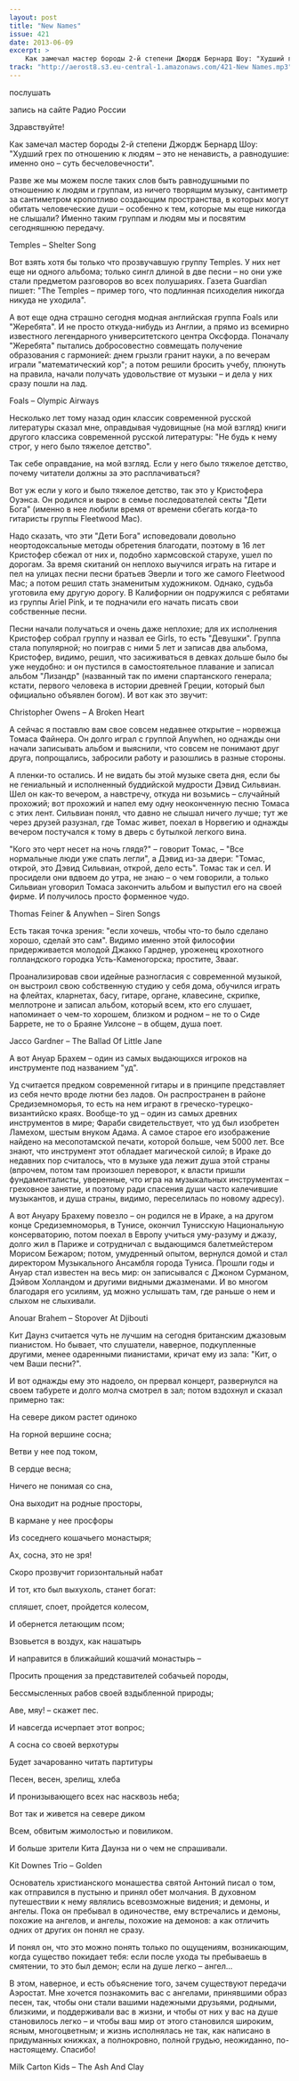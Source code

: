 ```yaml
---
layout: post
title: "New Names"
issue: 421
date: 2013-06-09
excerpt: >
    Как замечал мастер бороды 2-й степени Джордж Бернард Шоу: "Худший грех по отношению к людям – это не ненависть, а равнодушие: именно оно – суть бесчеловечности".
track: "http://aerost8.s3.eu-central-1.amazonaws.com/421-New Names.mp3"
---
```


послушать

запись на сайте Радио России

Здравствуйте!

Как замечал мастер бороды 2-й степени Джордж Бернард Шоу: "Худший грех по отношению к людям – это не ненависть, а равнодушие: именно оно – суть бесчеловечности".

Разве же мы можем после таких слов быть равнодушными по отношению к людям и группам, из ничего творящим музыку, сантиметр за сантиметром кропотливо создающим пространства, в которых могут обитать человеческие души – особенно к тем, которые мы еще никогда не слышали? Именно таким группам и людям мы и посвятим сегодняшнюю передачу.

Temples – Shelter Song

Вот взять хотя бы только что прозвучавшую группу Temples. У них нет еще ни одного альбома; только сингл длиной в две песни – но они уже стали предметом разговоров во всех полушариях. Газета Guardian пишет: "The Temples – пример того, что подлинная психоделия никогда никуда не уходила".

А вот еще одна страшно сегодня модная английская группа Foals или "Жеребята". И не просто откуда-нибудь из Англии, а прямо из всемирно известного легендарного университетского центра Оксфорда. Поначалу "Жеребята" пытались добросовестно совмещать получение образования с гармонией: днем грызли гранит науки, а по вечерам играли "математический кор"; а потом решили бросить учебу, плюнуть на правила, начали получать удовольствие от музыки – и дела у них сразу пошли на лад.

Foals – Olympic Airways

Несколько лет тому назад один классик современной русской литературы сказал мне, оправдывая чудовищные (на мой взгляд) книги другого классика современной русской литературы: "Не будь к нему строг, у него было тяжелое детство".

Так себе оправдание, на мой взгляд. Если у него было тяжелое детство, почему читатели должны за это расплачиваться?

Вот уж если у кого и было тяжелое детство, так это у Кристофера Оуэнса. Он родился и вырос в семье последователей секты "Дети Бога" (именно в нее любили время от времени сбегать когда-то гитаристы группы Fleetwood Mac).

Надо сказать, что эти "Дети Бога" исповедовали довольно неортодоксальные методы обретения благодати, поэтому в 16 лет Кристофер сбежал от них и, подобно хармсовской старухе, ушел по дорогам. За время скитаний он неплохо выучился играть на гитаре и пел на улицах песни песни братьев Эверли и того же самого Fleetwood Mac; а потом решил стать знаменитым художником. Однако, судьба уготовила ему другую дорогу. В Калифорнии он подружился с ребятами из группы Ariel Pink, и те подначили его начать писать свои собственные песни.

Песни начали получаться и очень даже неплохие; для их исполнения Кристофер собрал группу и назвал ее Girls, то есть "Девушки". Группа стала популярной; но поиграв с ними 5 лет и записав два альбома, Кристофер, видимо, решил, что засиживаться в девках дольше было бы уже неудобно: и он пустился в самостоятельное плавание и записал альбом "Лизандр" (названный так по имени спартанского генерала; кстати, первого человека в истории древней Греции, который был официально объявлен богом). И вот как это звучит:

Christopher Owens – A Broken Heart

А сейчас я поставлю вам свое совсем недавнее открытие – норвежца Томаса Файнера. Он долго играл с группой Anywhen, но однажды они начали записывать альбом и выяснили, что совсем не понимают друг друга, попрощались, забросили работу и разошлись в разные стороны.

А пленки-то остались. И не видать бы этой музыке света дня, если бы не гениальный и исполненный буддийской мудрости Дэвид Сильвиан. Шел он как-то вечером, а навстречу, откуда ни возьмись – случайный прохожий; вот прохожий и напел ему одну неоконченную песню Томаса с этих лент. Сильвиан понял, что давно не слышал ничего лучше; тут же через друзей разузнал, где Томас живет, поехал в Норвегию и однажды вечером постучался к тому в дверь с бутылкой легкого вина.

"Кого это черт несет на ночь глядя?" – говорит Томас, – "Все нормальные люди уже спать легли", а Дэвид из-за двери: "Томас, открой, это Дэвид Сильвиан, открой, дело есть". Томас так и сел. И просидели они вдвоем до утра, не знаю – о чем говорили, а только Сильвиан уговорил Томаса закончить альбом и выпустил его на своей фирме. И получилось просто форменное чудо.

Thomas Feiner & Anywhen – Siren Songs

Есть такая точка зрения: "если хочешь, чтобы что-то было сделано хорошо, сделай это сам". Видимо именно этой философии придерживается молодой Джакко Гарднер, уроженец крохотного голландского городка Усть-Каменогорска; простите, Звааг.

Проанализировав свои идейные разногласия с современной музыкой, он выстроил свою собственную студию у себя дома, обучился играть на флейтах, кларнетах, басу, гитаре, органе, клавесине, скрипке, меллотроне и записал альбом, который всем, кто его слушает, напоминает о чем-то хорошем, близком и родном – не то о Сиде Баррете, не то о Браяне Уилсоне – в общем, душа поет.

Jacco Gardner – The Ballad Of Little Jane

А вот Ануар Брахем – один из самых выдающихся игроков на инструменте под названием "уд".

Уд считается предком современной гитары и в принципе представляет из себя нечто вроде лютни без ладов. Он распространен в районе Средиземноморья, то есть на нем играют в греческо-турецко-византийско краях. Вообще-то уд – один из самых древних инструментов в мире; Фараби свидетельствует, что уд был изобретен Ламехом, шестым внуком Адама. А самое старое его изображение найдено на месопотамской печати, которой больше, чем 5000 лет. Все знают, что инструмент этот обладает магической силой; в Ираке до недавних пор считалось, что в музыке уда лежит душа этой страны (впрочем, потом там произошел переворот, к власти пришли фундаменталисты, уверенные, что игра на музыкальных инструментах – греховное занятие, и поэтому ради спасения души часто калечившие музыкантов, и душа страны, видимо, переселилась по новому адресу).

А вот Ануару Брахему повезло – он родился не в Ираке, а на другом конце Средиземноморья, в Тунисе, окончил Тунисскую Национальную консерваторию, потом поехал в Европу учиться уму-разуму и джазу, долго жил в Париже и сотрудничал с выдающимся балетмейстером Морисом Бежаром; потом, умудренный опытом, вернулся домой и стал директором Музыкального Ансамбля города Туниса. Прошли годы и Ануар стал известен на весь мир: он записывался с Джоном Сурманом, Дэйвом Холландом и другими видными джазменами. И во многом благодаря его усилиям, уд можно услышать там, где раньше о нем и слыхом не слыхивали.

Anouar Brahem – Stopover At Djibouti

Кит Даунз считается чуть не лучшим на сегодня британским джазовым пианистом. Но бывает, что слушатели, наверное, подкупленные другими, менее одаренными пианистами, кричат ему из зала: "Кит, о чем Ваши песни?".

И вот однажды ему это надоело, он прервал концерт, развернулся на своем табурете и долго молча смотрел в зал; потом вздохнул и сказал примерно так:

На севере диком растет одиноко

На горной вершине сосна;

Ветви у нее под током,

В сердце весна;

Ничего не понимая со сна,

Она выходит на родные просторы,

В кармане у нее просфоры

Из соседнего кошачьего монастыря;

Ах, сосна, это не зря!

Скоро прозвучит горизонтальный набат

И тот, кто был выхухоль, станет богат:

спляшет, споет, пройдется колесом,

И обернется летающим псом;

Взовьется в воздух, как нашатырь

И направится в ближайший кошачий монастырь –

Просить прощения за представителей собачьей породы,

Бессмысленных рабов своей вздыбленной природы;

Аве, мяу! – скажет пес.

И навсегда исчерпает этот вопрос;

А сосна со своей верхотуры

Будет зачарованно читать партитуры

Песен, весен, зрелищ, хлеба

И пронизывающего всех нас насквозь неба;

Вот так и живется на севере диком

Всем, обвитым жимолостью и повиликом.

И больше зрители Кита Даунза ни о чем не спрашивали.

Kit Downes Trio – Golden

Основатель христианского монашества святой Антоний писал о том, как отправился в пустыню и принял обет молчания. В духовном путешествии к нему являлись всевозможные видения; и демоны, и ангелы. Пока он пребывал в одиночестве, ему встречались и демоны, похожие на ангелов, и ангелы, похожие на демонов: а как отличить одних от других он понял не сразу.

И понял он, что это можно понять только по ощущениям, возникающим, когда существо покидает тебя: если после ухода ты пребываешь в смятении, то это был демон; если на душе легко – ангел...

В этом, наверное, и есть объяснение того, зачем существуют передачи Аэростат. Мне хочется познакомить вас с ангелами, принявшими образ песен, так, чтобы они стали вашими надежными друзьями, родными, близкими, и поддерживали вас в жизни, и чтобы от них у вас на душе становилось легко – и чтобы ваш мир от этого становился широким, ясным, многоцветным; и жизнь исполнялась не так, как написано в придуманных книжках, а полнокровно, полной грудью, неожиданно, по-настоящему. Спасибо!

Milk Carton Kids – The Ash And Clay
